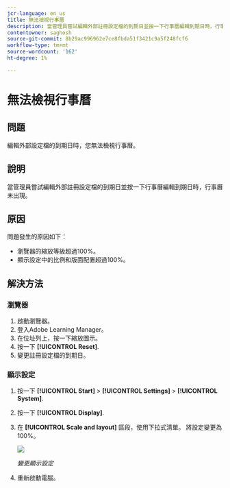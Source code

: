 ```yaml
---
jcr-language: en_us
title: 無法檢視行事曆
description: 當管理員嘗試編輯外部註冊設定檔的到期日並按一下行事曆編輯到期日時，行事曆未出現。
contentowner: saghosh
source-git-commit: 8b29ac996962e7ce8fbda51f3421c9a5f248fcf6
workflow-type: tm+mt
source-wordcount: '162'
ht-degree: 1%

---
```




# 無法檢視行事曆

## 問題

編輯外部設定檔的到期日時，您無法檢視行事曆。

## 說明

當管理員嘗試編輯外部註冊設定檔的到期日並按一下行事曆編輯到期日時，行事曆未出現。

## 原因

問題發生的原因如下：

* 瀏覽器的縮放等級超過100%。
* 顯示設定中的比例和版面配置超過100%。

## 解決方法

### 瀏覽器

1. 啟動瀏覽器。
1. 登入Adobe Learning Manager。
1. 在位址列上，按一下縮放圖示。
1. 按一下 **[!UICONTROL Reset]**.
1. 變更註冊設定檔的到期日。

### 顯示設定

1. 按一下 **[!UICONTROL Start]** > **[!UICONTROL Settings]** > **[!UICONTROL System]**.
1. 按一下 **[!UICONTROL Display]**.
1. 在 **[!UICONTROL Scale and layout]** 區段，使用下拉式清單。 將設定變更為100%。

   ![](assets/scale-layout.png)

   *變更顯示設定*

1. 重新啟動電腦。
